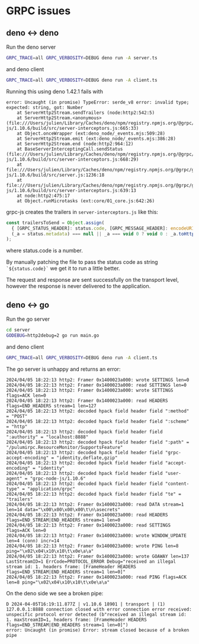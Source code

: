 # GRPC issues

## deno <-> deno

Run the deno server

```bash
GRPC_TRACE=all GRPC_VERBOSITY=DEBUG deno run -A server.ts
```

and deno client

```bash
GRPC_TRACE=all GRPC_VERBOSITY=DEBUG deno run -A client.ts
```

Running this using deno 1.42.1 fails with

```
error: Uncaught (in promise) TypeError: serde_v8 error: invalid type; expected: string, got: Number
    at ServerHttp2Stream.sendTrailers (node:http2:542:5)
    at ServerHttp2Stream.<anonymous> (file:///Users/julien/Library/Caches/deno/npm/registry.npmjs.org/@grpc/grpc-js/1.10.6/build/src/server-interceptors.js:665:33)
    at Object.onceWrapper (ext:deno_node/_events.mjs:509:28)
    at ServerHttp2Stream.emit (ext:deno_node/_events.mjs:386:28)
    at ServerHttp2Stream.end (node:http2:964:12)
    at BaseServerInterceptingCall.sendStatus (file:///Users/julien/Library/Caches/deno/npm/registry.npmjs.org/@grpc/grpc-js/1.10.6/build/src/server-interceptors.js:668:29)
    at file:///Users/julien/Library/Caches/deno/npm/registry.npmjs.org/@grpc/grpc-js/1.10.6/build/src/server.js:1236:18
    at file:///Users/julien/Library/Caches/deno/npm/registry.npmjs.org/@grpc/grpc-js/1.10.6/build/src/server-interceptors.js:639:13
    at node:http2:475:17
    at Object.runMicrotasks (ext:core/01_core.js:642:26)
```

grpc-js creates the trailers in `server-interceptors.js` like this:

```javascript
const trailersToSend = Object.assign(
  { [GRPC_STATUS_HEADER]: status.code, [GRPC_MESSAGE_HEADER]: encodeURI(status.details) },
  (_a = status.metadata) === null || _a === void 0 ? void 0 : _a.toHttp2Headers()
);
```

where status.code is a number.

By manually patching the file to pass the status code as string `` `${status.code}` `` we get it to run a little better.

The request and response are sent successfully on the transport level, however the response is never delivered to the application.

## deno <-> go

Run the go server

```bash
cd server
GODEBUG=http2debug=2 go run main.go
```

and deno client

```bash
GRPC_TRACE=all GRPC_VERBOSITY=DEBUG deno run -A client.ts
```

The go server is unhappy and returns an error:

```
2024/04/05 18:22:13 http2: Framer 0x1400023a000: wrote SETTINGS len=0
2024/04/05 18:22:13 http2: Framer 0x1400023a000: read SETTINGS len=0
2024/04/05 18:22:13 http2: Framer 0x1400023a000: wrote SETTINGS flags=ACK len=0
2024/04/05 18:22:13 http2: Framer 0x1400023a000: read HEADERS flags=END_HEADERS stream=1 len=127
2024/04/05 18:22:13 http2: decoded hpack field header field ":method" = "POST"
2024/04/05 18:22:13 http2: decoded hpack field header field ":scheme" = "http"
2024/04/05 18:22:13 http2: decoded hpack field header field ":authority" = "localhost:8888"
2024/04/05 18:22:13 http2: decoded hpack field header field ":path" = "/pulumirpc.ResourceMonitor/SupportsFeature"
2024/04/05 18:22:13 http2: decoded hpack field header field "grpc-accept-encoding" = "identity,deflate,gzip"
2024/04/05 18:22:13 http2: decoded hpack field header field "accept-encoding" = "identity"
2024/04/05 18:22:13 http2: decoded hpack field header field "user-agent" = "grpc-node-js/1.10.6"
2024/04/05 18:22:13 http2: decoded hpack field header field "content-type" = "application/grpc"
2024/04/05 18:22:13 http2: decoded hpack field header field "te" = "trailers"
2024/04/05 18:22:13 http2: Framer 0x1400023a000: read DATA stream=1 len=14 data="\x00\x00\x00\x00\t\n\asecrets"
2024/04/05 18:22:13 http2: Framer 0x1400023a000: read HEADERS flags=END_STREAM|END_HEADERS stream=1 len=0
2024/04/05 18:22:13 http2: Framer 0x1400023a000: read SETTINGS flags=ACK len=0
2024/04/05 18:22:13 http2: Framer 0x1400023a000: wrote WINDOW_UPDATE len=4 (conn) incr=14
2024/04/05 18:22:13 http2: Framer 0x1400023a000: wrote PING len=8 ping="\x02\x04\x10\x10\t\x0e\a\a"
2024/04/05 18:22:13 http2: Framer 0x1400023a000: wrote GOAWAY len=137 LastStreamID=1 ErrCode=PROTOCOL_ERROR Debug="received an illegal stream id: 1. headers frame: [FrameHeader HEADERS flags=END_STREAM|END_HEADERS stream=1 len=0]"
2024/04/05 18:22:13 http2: Framer 0x1400023a000: read PING flags=ACK len=8 ping="\x02\x04\x10\x10\t\x0e\a\a"
```

On the deno side we see a broken pipe:

```
D 2024-04-05T16:19:11.877Z | v1.10.6 18901 | transport | (1) 127.0.0.1:8888 connection closed with error connection error received: unspecific protocol error detected (b"received an illegal stream id: 1. maxStreamID=1, headers frame: [FrameHeader HEADERS flags=END_STREAM|END_HEADERS stream=1 len=0]")
error: Uncaught (in promise) Error: stream closed because of a broken pipe
```
